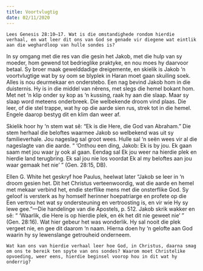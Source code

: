 ```yaml
---
title: Voortvlugtig
date: 02/11/2020
---
```


`Lees Genesis 28:10–17. Wat is die omstandighede rondom hierdie verhaal, en wat leer dit ons van God se genade vir diegene wat eintlik aan die weghardloop van hulle sondes is?`

In sy omgang met die res van die gesin het Jakob, met die hulp van sy moeder, hom gewend tot bedrieglike praktyke, en nou moes hy daarvoor betaal. Sy broer maak gewelddadige dreigemente, en skielik is Jakob ‘n voortvlugtige wat by sy oom se blyplek in Haran moet gaan skuiling soek. Alles is nou deurmekaar en onderstebo. Een nag bevind Jakob hom in die duisternis. Hy is in die middel van nêrens, met slegs die hemel bokant hom. Met net ‘n klip onder sy kop as ‘n kussing, raak hy aan die slaap. Maar sy slaap word meteens onderbreek. Die welbekende droom vind plaas. Die leer, of die stel trappe, wat hy op die aarde sien rus, strek tot in die hemel. Engele daarop bestyg dit en klim dan weer af.

Skielik hoor hy ‘n stem wat sê: “Ek is die Here, die God van Abraham.” Die stem herhaal die beloftes waarmee Jakob so welbekend was uit sy familieverhale. Jou nageslag sal groot wees. Hulle sal ‘n seën wees vir al die nageslagte van die aarde. “ ‘Onthou een ding, Jakob: Ek is by jou. Ek gaan saam met jou waar jy ook al gaan. Eendag sal Ek jou weer na hierdie plek en hierdie land terugbring. Ek sal jou nie los voordat Ek al my beloftes aan jou waar gemaak het nie’ ” (Gen. 28:15, DB).

Ellen G. White het geskryf hoe Paulus, heelwat later   “Jakob se leer in ‘n droom gesien het. Dit het Christus verteenwoordig, wat die aarde en hemel met mekaar verbind het, endie sterflike mens met die onsterflike God. Sy geloof is versterk as hy homself herinner hoepatriarge en profete op die Een vertrou het wat sy ondersteuning en vertroosting is, en vir wie Hy sy lewe gee.”—Die handelinge van die Apostels, p. 512. Jakob skrik wakker en sê: “ ‘Waarlik, die Here is op hierdie plek, en ék het dit nie geweet nie’ ” (Gen. 28:16). Wat hier gebeur het was wonderlik. Hy sal nooit die plek vergeet nie, en gee dit daarom ‘n naam. Hierna doen hy ‘n gelofte aan God waarin hy sy lewenslange getrouheid onderneem.

`Wat kan ons van hierdie verhaal leer hoe God, in Christus, daarna smag om ons te bereik ten spyte van ons sondes? Waarom moet Christelike opvoeding, weer eens, hierdie beginsel voorop hou in dit wat hy onderrig?`